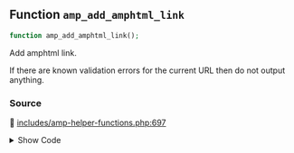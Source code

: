 ## Function `amp_add_amphtml_link`

```php
function amp_add_amphtml_link();
```

Add amphtml link.

If there are known validation errors for the current URL then do not output anything.

### Source

:link: [includes/amp-helper-functions.php:697](/includes/amp-helper-functions.php#L697-L742)

<details>
<summary>Show Code</summary>

```php
function amp_add_amphtml_link() {
	if (
		amp_is_canonical()
		||
		/**
		 * Filters whether to show the amphtml link on the frontend.
		 *
		 * This is deprecated since the name was wrong and the use case is not clear. To remove this from being printed,
		 * instead of using the filter you can rather do:
		 *
		 *     add_action( 'template_redirect', static function () {
		 *         remove_action( 'wp_head', 'amp_add_amphtml_link' );
		 *     } );
		 *
		 * @since 0.2
		 * @deprecated Remove amp_add_amphtml_link() call on wp_head action instead.
		 */
		false === apply_filters_deprecated(
			'amp_frontend_show_canonical',
			[ true ],
			'2.0',
			'',
			sprintf(
				/* translators: 1: amphtml, 2: amp_add_amphtml_link(), 3: wp_head, 4: template_redirect */
				esc_html__( 'Removal of %1$s link should be done by removing %2$s from the %3$s action at %4$s.', 'amp' ),
				'amphtml',
				__FUNCTION__ . '()',
				'wp_head',
				'template_redirect'
			)
		)
	) {
		return;
	}

	if ( ! amp_is_available() ) {
		printf( '<!-- %s -->', esc_html__( 'There is no amphtml version available for this URL.', 'amp' ) );
		return;
	}

	$amp_url = amp_add_paired_endpoint( amp_get_current_url() );
	if ( $amp_url ) {
		$amp_url = remove_query_arg( QueryVar::NOAMP, $amp_url );
		printf( '<link rel="amphtml" href="%s">', esc_url( $amp_url ) );
	}
}
```

</details>
